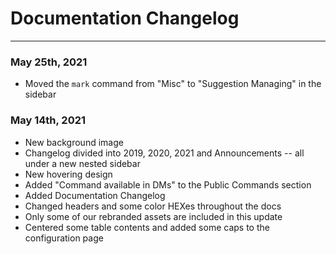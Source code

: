 # Documentation Changelog
---
### May 25th, 2021
- Moved the `mark` command from "Misc" to "Suggestion Managing" in the sidebar

### May 14th, 2021
- New background image 
- Changelog divided into 2019, 2020, 2021 and Announcements -- all under a new nested sidebar
- New hovering design
- Added "Command available in DMs" to the Public Commands section
- Added Documentation Changelog
- Changed headers and some color HEXes throughout the docs
- Only some of our rebranded assets are included in this update
- Centered some table contents and added some caps to the configuration page
